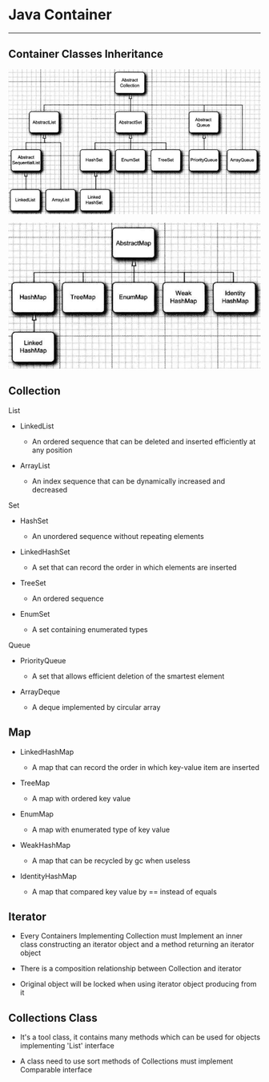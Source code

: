 # Java Container

---

## Container Classes Inheritance

![](./material/pic/Container/Collection.png)

![](./material/pic/Container/Map.png)

## Collection

List

- LinkedList

  - An ordered sequence that can be deleted and inserted efficiently at any position

- ArrayList
  - An index sequence that can be dynamically increased and decreased

Set

- HashSet

  - An unordered sequence without repeating elements

- LinkedHashSet

  - A set that can record the order in which elements are inserted

- TreeSet

  - An ordered sequence

- EnumSet
  - A set containing enumerated types

Queue

- PriorityQueue

  - A set that allows efficient deletion of the smartest element

- ArrayDeque
  - A deque implemented by circular array

## Map

- LinkedHashMap

  - A map that can record the order in which key-value item are inserted

- TreeMap

  - A map with ordered key value

- EnumMap

  - A map with enumerated type of key value

- WeakHashMap

  - A map that can be recycled by gc when useless

- IdentityHashMap
  - A map that compared key value by == instead of equals

## Iterator

- Every Containers Implementing Collection must Implement an inner class constructing an iterator object and a method returning an iterator object

- There is a composition relationship between Collection and iterator

- Original object will be locked when using iterator object producing from it

## Collections Class

- It's a tool class, it contains many methods which can be used for objects implementing 'List' interface

- A class need to use sort methods of Collections must implement Comparable interface
